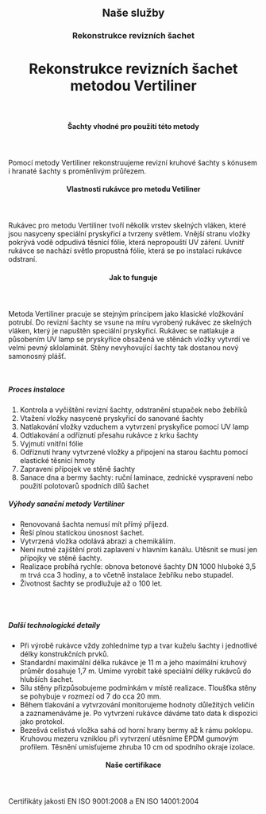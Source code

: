 <header class="page-header page-header--centered">
    <router-link to="/sluzby"><h2 class="page-header__subtitle page-header__subtitle--link">Naše služby</h2></router-link>
    <router-link to="/sluzby/revizni-sachty"><h3 class="page-header__category page-header__category--link">Rekonstrukce revizních šachet</h3></router-link>
    <h1 class="page-header__title">Rekonstrukce revizních šachet<br>metodou Vertiliner</h1>
</header>

<section class="section section--wide section--centered">
    <InfoBox
      title="Bezvýkopová rekonstrukce revizních šachet metodou Vertiliner"
      text="Vertiliner je původně německá technologie, která umožňuje bezvýkopové sanace revizních šachet. Využívá se hlavně při rekonstrukcích kruhových šachet s kónusem a hranatých šachet s proměnlivým průřezem. Pro těžce poškozené šachty s prasklinami, trhlinami, deformacemi, chybějícími částmi zdí nebo dokonce ohroženými zhroucením, je Vertiliner mnohem ekonomičtější alternativou k výkopům a klasické obnově šachty."
      imageUrl="/img/sluzby/revizni-sachty/vertiliner/1.png"
      :imageLeft="true"
      :imageBig="true"
      :isBlue="true"
    />
</section>

<header class="page-header page-header--centered page-header--bottom-margin-small">
    <h4 class="page-header__paragraph-title">Šachty vhodné pro použití této metody</h4>
</header>

<section class="page-paragraph page-paragraph--with-title">
    <main class="page-paragraph__content">
        <p class="page-paragraph__text">Pomocí metody Vertiliner rekonstruujeme revizní kruhové šachty s kónusem i hranaté šachty s proměnlivým průřezem.</p>
    </main>
</section>

<header class="page-header page-header--centered page-header--bottom-margin-small">
    <h4 class="page-header__paragraph-title">Vlastnosti rukávce pro metodu Vetiliner</h4>
</header>

<section class="page-paragraph page-paragraph--with-title">
    <main class="page-paragraph__content">
        <p class="page-paragraph__text">Rukávec pro metodu Vertiliner tvoří několik vrstev skelných vláken, které jsou nasyceny speciální pryskyřicí a tvrzeny světlem.  Vnější stranu vložky pokrývá vodě odpudivá těsnicí fólie, která nepropouští UV záření. Uvnitř rukávce se nachází světlo propustná fólie, která se po instalaci rukávce odstraní.</p>
    </main>
</section>

<header class="page-header page-header--centered page-header--bottom-margin-small">
    <h4 class="page-header__paragraph-title">Jak to funguje</h4>
</header>

<section class="page-paragraph page-paragraph--with-title">
    <main class="page-paragraph__content">
        <p class="page-paragraph__text">Metoda Vertiliner pracuje se stejným principem jako klasické vložkování potrubí. Do revizní šachty se vsune na míru vyrobený rukávec ze skelných vláken, který je napuštěn speciální pryskyřicí. Rukávec se natlakuje a působením UV lamp se pryskyřice obsažená ve stěnách vložky vytvrdí ve velmi pevný sklolaminát. Stěny nevyhovující šachty tak dostanou nový samonosný plášť.</p>
    </main>
</section>

<section class="image-preview image-preview--double">
    <main class="image-preview__content">
        <img class="image-preview__img" src="/img/sluzby/revizni-sachty/vertiliner/2.png" alt=""/>
        <img class="image-preview__img" src="/img/sluzby/revizni-sachty/vertiliner/3.png" alt=""/>
    </main>
</section>

<section class="list list--numbers">
    <main class="list__content">
        <h5 class="list__header">Proces instalace</h5>
        <ol class="list__list">
            <li class="list__item">Kontrola a vyčištění revizní šachty, odstranění stupaček nebo žebříků</li>
            <li class="list__item">Vtažení vložky nasycené pryskyřicí do sanované šachty</li>
            <li class="list__item">Natlakování vložky vzduchem a vytvrzení pryskyřice pomocí UV lamp</li>
            <li class="list__item">Odtlakování a odříznutí přesahu rukávce z krku šachty</li>
            <li class="list__item">Vyjmutí vnitřní fólie</li>
            <li class="list__item">Odříznutí hrany vytvrzené vložky a připojení na starou šachtu pomocí elastické těsnicí hmoty</li>
            <li class="list__item">Zapravení přípojek ve stěně šachty</li>
            <li class="list__item">Sanace dna a bermy šachty: ruční laminace, zednické vyspravení nebo použití polotovarů spodních dílů šachet</li>
        </ol>
    </main>
</section>

<section class="list list--bullets">
    <main class="list__content">
        <h5 class="list__header">Výhody sanační metody Vertiliner</h5>
        <ul class="list__list">
            <li class="list__item">Renovovaná šachta nemusí mít přímý příjezd.</li>
            <li class="list__item">Řeší plnou statickou únosnost šachet.</li>
            <li class="list__item">Vytvrzená vložka odolává abrazi a chemikáliím.</li>
            <li class="list__item">Není nutné zajištění proti zaplavení v hlavním kanálu. Utěsnit se musí jen přípojky ve stěně šachty.</li>
            <li class="list__item">Realizace probíhá rychle: obnova betonové šachty DN 1000 hluboké 3,5 m trvá cca 3 hodiny, a to včetně instalace žebříku nebo stupadel.</li>
            <li class="list__item">Životnost šachty se prodlužuje až o 100 let.</li>
        </ul>
    </main>
</section>

<section class="image-preview image-preview--double">
    <main class="image-preview__content">
        <img class="image-preview__img" src="/img/sluzby/revizni-sachty/vertiliner/4.png" alt=""/>
        <img class="image-preview__img" src="/img/sluzby/revizni-sachty/vertiliner/5.png" alt=""/>
    </main>
</section>

<section class="image-preview image-preview--double">
    <main class="image-preview__content">
        <img class="image-preview__img" src="/img/sluzby/revizni-sachty/vertiliner/6.png" alt=""/>
        <img class="image-preview__img" src="/img/sluzby/revizni-sachty/vertiliner/7.png" alt=""/>
    </main>
</section>

<section class="list list--bullets">
    <main class="list__content">
        <h5 class="list__header">Další technologické detaily</h5>
        <ul class="list__list">
            <li class="list__item">Při výrobě rukávce vždy zohledníme typ a tvar kuželu šachty i jednotlivé délky konstrukčních prvků.</li>
            <li class="list__item">Standardní maximální délka rukávce je 11 m a jeho maximální kruhový průměr dosahuje 1,7 m. Umíme vyrobit také speciální délky rukávců do hlubších šachet.</li>
            <li class="list__item">Sílu stěny přizpůsobujeme podmínkám v místě realizace. Tloušťka stěny se pohybuje v rozmezí od 7 do cca 20 mm.</li>
            <li class="list__item">Během tlakování a vytvrzování monitorujeme hodnoty důležitých veličin a zaznamenáváme je. Po vytvrzení rukávce dáváme tato data k dispozici jako protokol.</li>
            <li class="list__item">Bezešvá celistvá vložka sahá od horní hrany bermy až k rámu poklopu. Kruhovou mezeru vzniklou při vytvrzení utěsníme EPDM gumovým profilem. Těsnění umisťujeme zhruba 10 cm od spodního okraje izolace.</li>
        </ul>
    </main>
</section>

<header class="page-header page-header--centered page-header--bottom-margin-small">
    <h4 class="page-header__paragraph-title">Naše certifikace</h4>
</header>

<section class="page-paragraph page-paragraph--with-title">
    <main class="page-paragraph__content">
        <p class="page-paragraph__text">Certifikáty jakosti EN ISO 9001:2008 a EN ISO 14001:2004</p>
    </main>
</section>

<section class="image-preview image-preview--single">
    <main class="image-preview__content">
        <img class="image-preview__img" src="/img/sluzby/revizni-sachty/vertiliner/8.png" alt=""/>
    </main>
</section>

<WhyNoDiggingSection />
<Contact nomargintop="true"/>